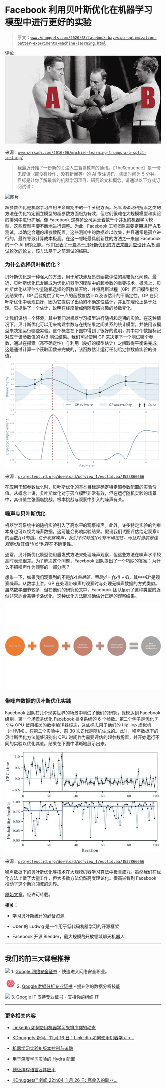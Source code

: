 # Facebook 利用贝叶斯优化在机器学习模型中进行更好的实验

> 原文：[`www.kdnuggets.com/2020/08/facebook-bayesian-optimization-better-experiments-machine-learning.html`](https://www.kdnuggets.com/2020/08/facebook-bayesian-optimization-better-experiments-machine-learning.html)

评论 ![图](img/5a41adeaa39bd46f9876c1a54d9e5f5a.png)

来源：[`www.persado.com/2016/06/machine-learning-trumps-a-b-split-testing/`](https://www.persado.com/2016/06/machine-learning-trumps-a-b-split-testing/)

> 我最近开始了一份新的关注人工智能教育的通讯。《TheSequence》是一份无废话（即没有炒作，没有新闻等）的 AI 专注通讯，阅读时间为 5 分钟。目标是让你了解最新的机器学习项目、研究论文和概念。请通过以下方式订阅试试：

![图片](https://thesequence.substack.com/)

超参数优化是机器学习应用生命周期中的一个关键方面。尽管诸如网格搜索之类的方法在优化特定孤立模型的超参数方面极为有效，但它们很难在大规模模型和实验的排列中进行扩展。像 Facebook 这样的公司运营着数千个并发的机器学习模型，这些模型需要不断地进行调整。为此，Facebook 工程团队需要定期进行 A/B 测试，以确定合适的超参数配置。这些测试中的数据难以收集，并且通常是孤立进行的，最终导致计算成本极高。在这一领域最具创新性的方法之一来自 Facebook 的一个 AI 研究团队，他们[发表了一篇基于贝叶斯优化的方法来自适应设计 A/B 测试轮次的论文](https://projecteuclid.org/euclid.ba/1533866666)，该方法基于之前测试的结果。

### 为什么选择贝叶斯优化？

贝叶斯优化是一种强大的方法，用于解决涉及昂贵函数评估的黑箱优化问题。最近，贝叶斯优化已发展成为优化机器学习模型中的超参数的重要技术。概念上，贝叶斯优化从评估少量随机选择的函数值开始，并将高斯过程（GP）回归模型拟合到结果中。GP 后验提供了每一点的函数值估计以及该估计的不确定性。GP 在贝叶斯优化中表现良好，因为它提供了出色的不确定性估计，并且在理论上易于处理。它提供了一个估计，说明在线度量如何随着感兴趣的参数变化。

让我们设想一个环境，其中我们对机器学习模型进行随机和定期的实验。在这种情况下，贝叶斯优化可以用来构建参数与在线结果之间关系的统计模型，并使用该模型来决定运行哪些实验。这个概念在下图中得到了很好的说明，其中每个数据标记对应于该参数值的 A/B 测试结果。我们可以使用 GP 来决定下一个测试哪个参数，通过在探索（高不确定性）与利用（良好的模型估计）之间取得平衡来完成。这是通过计算一个获取函数来完成的，该函数估计运行任何给定参数值实验的价值。

![图示](img/764a2ed588a06c28afc8cbad22a9d87c.png)

来源：[`projecteuclid.org/download/pdfview_1/euclid.ba/1533866666`](https://projecteuclid.org/download/pdfview_1/euclid.ba/1533866666)

在应用于超参数优化时，贝叶斯优化的基本目标是确定特定超参数配置的实验价值。从概念上讲，贝叶斯优化对于孤立模型非常有效，但在运行随机实验的场景中，其价值主张面临挑战。根本挑战与观察中引入的噪声有关。

### 噪声与贝叶斯优化

机器学习系统中的随机实验引入了高水平的观察噪声。此外，许多特定实验的约束本身也可以视为噪声数据，这可能会影响实验结果。假设我们试图评估给定观察*x*的函数*f(x)*的值。由于观察噪声，我们不仅对值*f(x)*有不确定性，而且对当前最佳观察*x*及其值*f(x)*也存在不确定性。

通常，贝叶斯优化模型使用启发式方法来处理噪声观察，但这些方法在噪声水平较高时表现很差。为了解决这个问题，Facebook 团队提出了一个巧妙的答案：为什么不把噪声作为观察的一部分呢？

想象一下，如果我们观察到的不是*f(x)*的期望，而是*yi = f(xi) + €i*，其中*€i*是观察噪声。从数学上讲，GP 在处理带噪声的观察时与处理无噪声数据的方式类似。虽然数学细节较多，但在他们的研究论文中，Facebook 团队展示了这种类型的近似非常适合蒙特卡洛优化，这种优化方法能准确估计正确的观察结果。

![帖子图片](img/e8655a6e8c580d48a6fec401f7eb52e5.png)

### 带噪声数据的贝叶斯优化实践

Facebook 团队在几个现实世界的场景中测试了他们的研究，规模达到 Facebook 级别。第一个场景是优化 Facebook 排名系统的 6 个参数。第二个例子是优化 7 个与 CPU 使用相关的数字编译器标志，这些标志用于他们的 HipHop 虚拟机（HHVM）。在第二个实验中，前 30 次迭代是随机生成的。此时，噪声数据下的贝叶斯优化方法能够识别出 CPU 时间作为需要评估的超参数配置，并开始运行不同的实验以优化其值。结果在下图中清晰地展示出来。

![图](img/afda12066733a77f0cce424f606da881.png)

来源：[`projecteuclid.org/download/pdfview_1/euclid.ba/1533866666`](https://projecteuclid.org/download/pdfview_1/euclid.ba/1533866666)

噪声数据下的贝叶斯优化等技术在大规模机器学习算法中极具威力。虽然我们在优化方法上做了大量工作，但大多数方法仍然高度理论化。很高兴看到 Facebook 推动了这个新兴领域的边界。

[原始文章](https://medium.com/dataseries/facebook-uses-bayesian-optimization-to-conduct-better-experiments-in-machine-learning-models-6f834169d005)。经许可转载。

**相关：**

+   学习贝叶斯统计的必备资源

+   Uber 的 Ludwig 是一个用于低代码机器学习的开源框架

+   Facebook 开源 Blender，最大规模的开放领域聊天机器人

* * *

## 我们的前三大课程推荐

![](img/0244c01ba9267c002ef39d4907e0b8fb.png) 1\. [Google 网络安全证书](https://www.kdnuggets.com/google-cybersecurity) - 快速进入网络安全职业。

![](img/e225c49c3c91745821c8c0368bf04711.png) 2\. [Google 数据分析专业证书](https://www.kdnuggets.com/google-data-analytics) - 提升你的数据分析技能

![](img/0244c01ba9267c002ef39d4907e0b8fb.png) 3\. [Google IT 支持专业证书](https://www.kdnuggets.com/google-itsupport) - 支持你的组织 IT

* * *

### 更多相关内容

+   [LinkedIn 如何使用机器学习来排序你的动态](https://www.kdnuggets.com/2022/11/linkedin-uses-machine-learning-rank-feed.html)

+   [KDnuggets 新闻，11 月 16 日：LinkedIn 如何使用机器学习 •…](https://www.kdnuggets.com/2022/n45.html)

+   [机器学习实验的版本控制与追踪](https://www.kdnuggets.com/2021/12/versioning-machine-learning-experiments-tracking.html)

+   [用于深度学习实验的 Hydra 配置](https://www.kdnuggets.com/2023/03/hydra-configs-deep-learning-experiments.html)

+   [顶级编程语言及其应用](https://www.kdnuggets.com/2021/05/top-programming-languages.html)

+   [KDnuggets™ 新闻 22:n04, 1 月 26 日: 高收入的副业…](https://www.kdnuggets.com/2022/n04.html)
